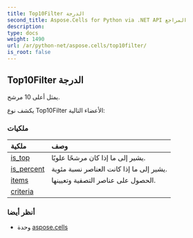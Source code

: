 ```yaml
---
title: Top10Filter الدرجة
second_title: Aspose.Cells for Python via .NET API المراجع
description:
type: docs
weight: 1490
url: /ar/python-net/aspose.cells/top10filter/
is_root: false
---
```

##  Top10Filter الدرجة
يمثل أعلى 10 مرشح.



يكشف نوع Top10Filter الأعضاء التالية:

###  ملكيات
| ملكية| وصف|
| :- | :- |
| [is_top](/cells/ar/python-net/aspose.cells/top10filter/is_top) | يشير إلى ما إذا كان مرشحًا علويًا.|
| [is_percent](/cells/ar/python-net/aspose.cells/top10filter/is_percent) | يشير إلى ما إذا كانت العناصر نسبة مئوية.|
| [items](/cells/ar/python-net/aspose.cells/top10filter/items) | الحصول على عناصر التصفية وتعيينها.|
| [criteria](/cells/ar/python-net/aspose.cells/top10filter/criteria) |  |



###  أنظر أيضا
* وحدة [aspose.cells](..)
